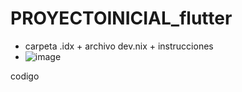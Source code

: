 # PROYECTOINICIAL_flutter
- carpeta .idx + archivo dev.nix + instrucciones
- ![image](https://github.com/user-attachments/assets/ad897849-e7dd-4609-87be-1d9e607e62a7)

codigo
